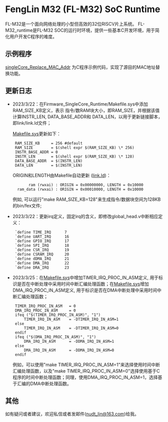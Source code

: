 

# FengLin M32 (FL-M32) SoC Runtime

FL-M32是一个面向网络处理的小型但高效的32位RISCV片上系统。
FL-M32_runtime是FL-M32 SOC的运行时环境，提供一些基本C开发环境，用于简化用户开发C程序的难度。

## 示例程序

[singleCore_Replace_MAC_Addr](https://github.com/JunnanLi/FL-M32_Runtime/tree/main/Runtime_TLS/demos/singleCore_Replace_MAC_Addr) 为C程序示例代码，实现了源目的MAC地址替换功能。

## 更新日志
* 2023/3/22：在Firmware_SingleCore_Runtime/Makefile.sys中添加RAM_SIZE_KB定义，表示
    指令/数RAM块大小，即RAM_SIZE，并根据该值计算INSTR_LEN, DATA_BASE_ADDR和
    DATA_LEN，以用于更新链接脚本，即link/link.ld文件；
    
    [Makefile.sys](https://github.com/JunnanLi/FL-M32_Runtime/tree/main/Runtime_TLS/Firmware_Runtime/Makefile.sys)更新如下：
           
       RAM_SIZE_KB     = 256 #default                                 
       RAM_SIZE        = $(shell expr $(RAM_SIZE_KB) \* 256)
       INSTR_BASE_ADDR = 0
       INSTR_LEN       = $(shell expr $(RAM_SIZE_KB) \* 128)
       DATA_BASE_ADDR  = $(INSTR_LEN)
       DATA_LEN        = $(INSTR_LEN)

    ORIGIN和LENGTH由Makefile自动更新 ([link.ld](https://github.com/JunnanLi/FL-M32_Runtime/tree/main/Runtime_TLS/Firmware_Runtime/link/link.ld))： 
    
             ram (rwxai) : ORIGIN = 0x00000000, LENGTH = 0x10000
        ram_data (rwxai) : ORIGIN = 0x00010000, LENGTH = 0x10000

    例如, 可以运行"make RAM_SIZE_KB=128"来生成指令/数据块空间为128KB的bin/fex文件;

* 2023/3/22：更新irq定义，固定irq的含义，即修改global_head.v中断相应定义：

       `define TIME_IRQ      7
       `define UART_IRQ      16  
       `define GPIO_IRQ      17  
       `define SPI_IRQ       18  
       `define CSR_IRQ       19  
       `define CSRAM_IRQ     20  
       `define dDMA_IRQ      21  
       `define DMA_IRQ       22  
       `define DRA_IRQ       23 


* 2023/3/25：在[Makefile.sys](https://github.com/JunnanLi/FL-M32_Runtime/tree/main/Runtime_TLS/Firmware_Runtime/Makefile.sys)中增加TIMER_IRQ_PROC_IN_ASM定义, 用于标识是否在中断处理中采用时间中断汇编处理函数；在[Makefile.sys](https://github.com/JunnanLi/FL-M32_Runtime/tree/main/Runtime_TLS/Firmware_Runtime/Makefile.sys)增加DMA_IRQ_PROC_IN_ASM定义, 用于标识是否在DMA中断处理中采用时间中断汇编处理函数；
                                                         
       TIMER_IRQ_PROC_IN_ASM   = 0
       DMA_IRQ_PROC_IN_ASM     = 0
       ifeq ("$(TIMER_IRQ_PROC_IN_ASM)", "1")
           TIMER_IRQ_IN_ASM    = -DTIMER_IRQ_IN_ASM=1
       else
           TIMER_IRQ_IN_ASM    = -DTIMER_IRQ_IN_ASM=0
       endif
       ifeq ("$(DMA_IRQ_PROC_IN_ASM)", "1")
           DMA_IRQ_IN_ASM      = -DDMA_IRQ_IN_ASM=1
       else
           DMA_IRQ_IN_ASM      = -DDMA_IRQ_IN_ASM=0
       endif

    例如，可以使用"make TIMER_IRQ_PROC_IN_ASM=1"来选择使用时间中断汇编处理函数，以及"make TIMER_IRQ_PROC_IN_ASM=0"选择使用基于C程序的时间中断处理函数；同理，使用DMA_IRQ_PROC_IN_ASM=1，选择基于汇编的DMA中断处理函数。

## 其他
如有疑问或者建议，欢迎私信或者发邮件(nudt_ljn@163.com)给我。